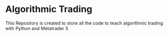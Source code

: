 # Algorithmic Trading 

This Repository is created to store all the code to teach algorithmic trading with Python and Metatrader 5
